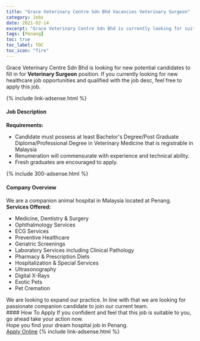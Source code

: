 ```yaml
---
title: "Grace Veterinary Centre Sdn Bhd Vacancies Veterinary Surgeon" 
category: Jobs 
date: 2021-02-14 
excerpt: "Grace Veterinary Centre Sdn Bhd is currently looking for suitable person to fill in the Veterinary Surgeon which positioned at Penang" 
tags: [Penang] 
toc: true 
toc_label: TOC 
toc_icon: "fire" 
--- 
```


<p>Grace Veterinary Centre Sdn Bhd is looking for new potential candidates to fill in for <b>Veterinary Surgeon</b> position. If you currently looking for new healthcare job opportunities and qualified with the job desc, feel free to apply this job.
</p>{% include link-adsense.html %} 
<div><div><h4>Job Description</h4></div><div><div><span><div><p><strong>Requirements:</strong></p><ul><li>Candidate must possess at least Bachelor's Degree/Post Graduate Diploma/Professional Degree in Veterinary Medicine that is registrable in Malaysia</li><li>Renumeration will commensurate with experience and technical ability.</li><li>Fresh graduates are encouraged to apply.</li></ul></div></span></div></div></div> 
{% include 300-adsense.html %} 
<div><div><h4>Company Overview</h4></div><div><div><span><div><div>We are a companion animal hospital in Malaysia located at Penang.</div>
<div><strong>Services Offered:</strong></div>
<ul>
<li>Medicine, Dentistry &amp; Surgery</li>
<li>Ophthalmology Services</li>
<li>ECG Services</li>
<li>Preventive Healthcare</li>
<li>Geriatric Screenings</li>
<li>Laboratory Services including Clinical Pathology</li>
<li>Pharmacy &amp; Prescription Diets</li>
<li>Hospitalization &amp; Special Services</li>
<li>Ultrasonography</li>
<li>Digital X-Rays</li>
<li>Exotic Pets</li>
<li>Pet Cremation</li>
</ul>
<div>We are looking to expand our practice. In line with that we are looking for passionate companion candidate to join our current team.</div></div></span></div></div></div> 
#### How To Apply 
If you confident and feel that this job is suitable to you, go ahead take your action now. <br/> 
Hope you find your dream hospital job in Penang. <br/> 
<a href="https://www.jobstreet.com.my/en/job/veterinary-surgeon-4481665?jobId=jobstreet-my-job-4481665" class="btn btn--warning" target="_blank" rel="nofollow noopenner">Apply Online</a> 
{% include link-adsense.html %} 